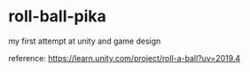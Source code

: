 # roll-ball-pika
my first attempt at unity and game design

reference: https://learn.unity.com/project/roll-a-ball?uv=2019.4
